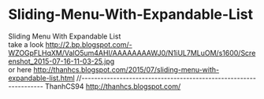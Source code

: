 # Sliding-Menu-With-Expandable-List
Sliding Menu With Expandable List <br/>
take a look
http://2.bp.blogspot.com/-WZOGpFLHqXM/ValO5um4AHI/AAAAAAAAWJ0/N1iUL7MLuOM/s1600/Screenshot_2015-07-16-11-03-25.jpg<br/>
or here http://thanhcs.blogspot.com/2015/07/sliding-menu-with-expandable-list.html
//------------------------------------------------------------------
ThanhCS94
http://thanhcs.blogspot.com/

